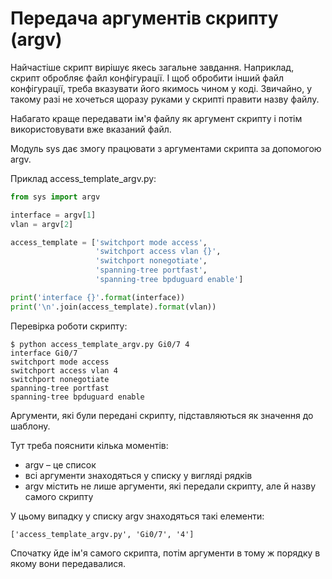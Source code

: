 # Передача аргументів скрипту (argv)

Найчастіше скрипт вирішує якесь загальне завдання. Наприклад, скрипт обробляє
файл конфігурації. І щоб обробити інший файл конфігурації, треба вказувати його
якимось чином у коді. Звичайно, у такому разі не хочеться щоразу руками у скрипті
правити назву файлу.

Набагато краще передавати ім'я файлу як аргумент скрипту і потім
використовувати вже вказаний файл.

Модуль sys дає змогу працювати з аргументами скрипта за допомогою argv.

Приклад access_template_argv.py:

```python
from sys import argv

interface = argv[1]
vlan = argv[2]

access_template = ['switchport mode access',
                   'switchport access vlan {}',
                   'switchport nonegotiate',
                   'spanning-tree portfast',
                   'spanning-tree bpduguard enable']

print('interface {}'.format(interface))
print('\n'.join(access_template).format(vlan))
```

Перевірка роботи скрипту:

```
$ python access_template_argv.py Gi0/7 4
interface Gi0/7
switchport mode access
switchport access vlan 4
switchport nonegotiate
spanning-tree portfast
spanning-tree bpduguard enable
```


Аргументи, які були передані скрипту, підставляються як значення до шаблону.

Тут треба пояснити кілька моментів:

* argv – це список
* всі аргументи знаходяться у списку у вигляді рядків
* argv містить не лише аргументи, які передали скрипту, але й назву самого скрипту

У цьому випадку у списку argv знаходяться такі елементи:

```
['access_template_argv.py', 'Gi0/7', '4']
```

Спочатку йде ім'я самого скрипта, потім аргументи в тому ж порядку в якому вони передавалися.
